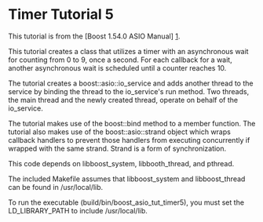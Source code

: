 # Timer Tutorial 5

This tutorial is from the [Boost 1.54.0 ASIO Manual] [1].

This tutorial creates a class that utilizes a timer with an asynchronous wait
for counting from 0 to 9, once a second.  For each callback for a wait, another
asynchronous wait is scheduled until a counter reaches 10.

The tutorial creates a boost::asio::io\_service and adds another thread to the
service by binding the thread to the io\_service's run method.  Two threads,
the main thread and the newly created thread, operate on behalf of the
io\_service.

The tutorial makes use of the boost::bind method to a member function.  The
tutorial also makes use of the boost::asio::strand object which wraps callback
handlers to prevent those handlers from executing concurrently if wrapped with
the same strand.  Strand is a form of synchronization.

This code depends on libboost\_system, libbooth\_thread, and pthread.

The included Makefile assumes that libboost\_system and libboost\_thread can be
found in /usr/local/lib.

To run the executable (build/bin/boost\_asio\_tut\_timer5), you must set the
LD\_LIBRARY\_PATH to include /usr/local/lib.

  [1]: http://www.boost.org/doc/libs/1_54_0/doc/html/boost_asio/tutorial/tuttimer5.html
